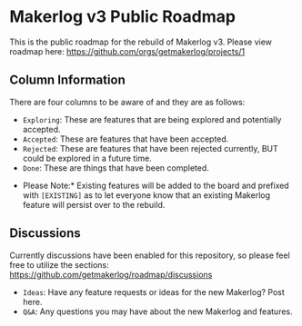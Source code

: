 # Makerlog v3 Public Roadmap

This is the public roadmap for the rebuild of Makerlog v3. Please view roadmap here: https://github.com/orgs/getmakerlog/projects/1

## Column Information

There are four columns to be aware of and they are as follows:

- `Exploring`: These are features that are being explored and potentially accepted.
- `Accepted`: These are features that have been accepted.
- `Rejected`: These are features that have been rejected currently, BUT could be explored in a future time.
- `Done`: These are things that have been completed.

* Please Note:* Existing features will be added to the board and prefixed with `[EXISTING]` as to let everyone know that an existing Makerlog feature will persist over to the rebuild.

## Discussions

Currently discussions have been enabled for this repository, so please feel free to utilize the sections: https://github.com/getmakerlog/roadmap/discussions

- `Ideas`: Have any feature requests or ideas for the new Makerlog? Post here.
- `Q&A`: Any questions you may have about the new Makerlog and features.
